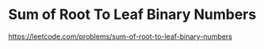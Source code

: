 # Sum of Root To Leaf Binary Numbers
https://leetcode.com/problems/sum-of-root-to-leaf-binary-numbers
